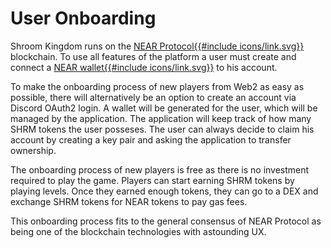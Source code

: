 # User Onboarding

Shroom Kingdom runs on the <a href="//near.org/" target="_blank" rel="noreferrer noopener">
NEAR Protocol{{#include icons/link.svg}}</a> blockchain.
To use all features of the platform a user must create and connect a
<a href="//wallet.near.org/" target="_blank" rel="noreferrer noopener">NEAR wallet{{#include icons/link.svg}}</a>
to his account.

To make the onboarding process of new players from Web2 as easy as possible,
there will alternatively be an option to create an account via Discord OAuth2 login.
A wallet will be generated for the user, which will be managed by the application.
The application will keep track of how many SHRM tokens the user posseses.
The user can always decide to claim his account by creating a key pair and asking the application
to transfer ownership.

The onboarding process of new players is free as there is no investment required to play the game.
Players can start earning SHRM tokens by playing levels.
Once they earned enough tokens, they can go to a DEX and exchange SHRM tokens for NEAR tokens to pay gas fees.

This onboarding process fits to the general consensus of NEAR Protocol as being one of the blockchain
technologies with astounding UX.

